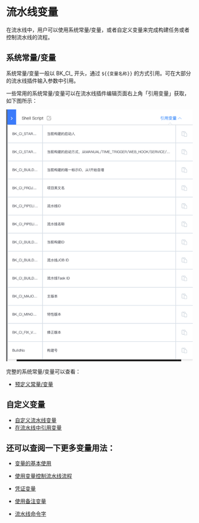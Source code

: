 # 流水线变量

在流水线中，用户可以使用系统常量/变量，或者自定义变量来完成构建任务或者控制流水线的流程。

## 系统常量/变量

系统常量/变量一般以 BK_CI_ 开头，通过 `${{变量名称}}` 的方式引用。可在大部分的流水线插件输入参数中引用。

一些常用的系统常量/变量可以在流水线插件编辑页面右上角「引用变量」获取，如下图所示：

![常用系统常量/变量](../../../../assets/image-variables-global-vars-view.png)

完整的系统常量/变量可以查看：

-  [预定义常量/变量](../../../../intro/terminology/pre-define-var/README.md)


## 自定义变量

- [自定义流水线变量](../pipeline-variables/variables-custom.md)
- [在流水线中引用变量](../pipeline-variables/variables-custom-use.md)


## 还可以查阅一下更多变量用法：

- [变量的基本使用](./pipeline-variables-shell-batch.md)
 
- [使用变量控制流水线流程](./pipeline-variables-flow-control.md)

- [凭证变量](./pipeline-variables-ticket.md)

- [使用备注变量](./pipeline-variables-remark.md)

- [流水线命令字](./pipeline-command.md)



